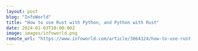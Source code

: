 ```yaml
---
layout: post
blog: "InfoWorld"
title: "How to use Rust with Python, and Python with Rust"
date: 2024-01-03T10:00:00Z
image: images/infoworld.png
remote_url: "https://www.infoworld.com/article/3664124/how-to-use-rust-with-python-and-python-with-rust.html#tk.rss_applicationdevelopment"
---
```

